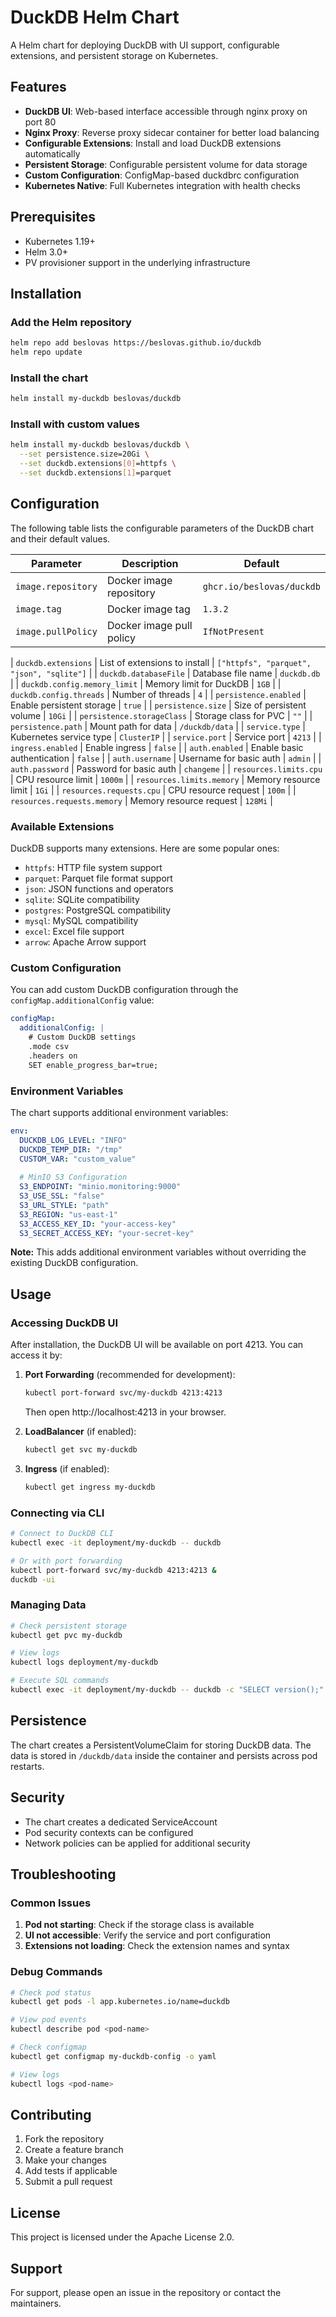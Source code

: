 # DuckDB Helm Chart

A Helm chart for deploying DuckDB with UI support, configurable extensions, and persistent storage on Kubernetes.

## Features

- **DuckDB UI**: Web-based interface accessible through nginx proxy on port 80
- **Nginx Proxy**: Reverse proxy sidecar container for better load balancing
- **Configurable Extensions**: Install and load DuckDB extensions automatically
- **Persistent Storage**: Configurable persistent volume for data storage
- **Custom Configuration**: ConfigMap-based duckdbrc configuration
- **Kubernetes Native**: Full Kubernetes integration with health checks

## Prerequisites

- Kubernetes 1.19+
- Helm 3.0+
- PV provisioner support in the underlying infrastructure

## Installation

### Add the Helm repository

```bash
helm repo add beslovas https://beslovas.github.io/duckdb
helm repo update
```

### Install the chart

```bash
helm install my-duckdb beslovas/duckdb
```

### Install with custom values

```bash
helm install my-duckdb beslovas/duckdb \
  --set persistence.size=20Gi \
  --set duckdb.extensions[0]=httpfs \
  --set duckdb.extensions[1]=parquet
```

## Configuration

The following table lists the configurable parameters of the DuckDB chart and their default values.

| Parameter | Description | Default |
|-----------|-------------|---------|
| `image.repository` | Docker image repository | `ghcr.io/beslovas/duckdb` |
| `image.tag` | Docker image tag | `1.3.2` |
| `image.pullPolicy` | Docker image pull policy | `IfNotPresent` |

| `duckdb.extensions` | List of extensions to install | `["httpfs", "parquet", "json", "sqlite"]` |
| `duckdb.databaseFile` | Database file name | `duckdb.db` |
| `duckdb.config.memory_limit` | Memory limit for DuckDB | `1GB` |
| `duckdb.config.threads` | Number of threads | `4` |
| `persistence.enabled` | Enable persistent storage | `true` |
| `persistence.size` | Size of persistent volume | `10Gi` |
| `persistence.storageClass` | Storage class for PVC | `""` |
| `persistence.path` | Mount path for data | `/duckdb/data` |
| `service.type` | Kubernetes service type | `ClusterIP` |
| `service.port` | Service port | `4213` |
| `ingress.enabled` | Enable ingress | `false` |
| `auth.enabled` | Enable basic authentication | `false` |
| `auth.username` | Username for basic auth | `admin` |
| `auth.password` | Password for basic auth | `changeme` |
| `resources.limits.cpu` | CPU resource limit | `1000m` |
| `resources.limits.memory` | Memory resource limit | `1Gi` |
| `resources.requests.cpu` | CPU resource request | `100m` |
| `resources.requests.memory` | Memory resource request | `128Mi` |

### Available Extensions

DuckDB supports many extensions. Here are some popular ones:

- `httpfs`: HTTP file system support
- `parquet`: Parquet file format support
- `json`: JSON functions and operators
- `sqlite`: SQLite compatibility
- `postgres`: PostgreSQL compatibility
- `mysql`: MySQL compatibility
- `excel`: Excel file support
- `arrow`: Apache Arrow support

### Custom Configuration

You can add custom DuckDB configuration through the `configMap.additionalConfig` value:

```yaml
configMap:
  additionalConfig: |
    # Custom DuckDB settings
    .mode csv
    .headers on
    SET enable_progress_bar=true;
```

### Environment Variables

The chart supports additional environment variables:

```yaml
env:
  DUCKDB_LOG_LEVEL: "INFO"
  DUCKDB_TEMP_DIR: "/tmp"
  CUSTOM_VAR: "custom_value"
  
  # MinIO S3 Configuration
  S3_ENDPOINT: "minio.monitoring:9000"
  S3_USE_SSL: "false"
  S3_URL_STYLE: "path"
  S3_REGION: "us-east-1"
  S3_ACCESS_KEY_ID: "your-access-key"
  S3_SECRET_ACCESS_KEY: "your-secret-key"
```

**Note:** This adds additional environment variables without overriding the existing DuckDB configuration.

## Usage

### Accessing DuckDB UI

After installation, the DuckDB UI will be available on port 4213. You can access it by:

1. **Port Forwarding** (recommended for development):
   ```bash
   kubectl port-forward svc/my-duckdb 4213:4213
   ```
   Then open http://localhost:4213 in your browser.

2. **LoadBalancer** (if enabled):
   ```bash
   kubectl get svc my-duckdb
   ```

3. **Ingress** (if enabled):
   ```bash
   kubectl get ingress my-duckdb
   ```

### Connecting via CLI

```bash
# Connect to DuckDB CLI
kubectl exec -it deployment/my-duckdb -- duckdb

# Or with port forwarding
kubectl port-forward svc/my-duckdb 4213:4213 &
duckdb -ui
```

### Managing Data

```bash
# Check persistent storage
kubectl get pvc my-duckdb

# View logs
kubectl logs deployment/my-duckdb

# Execute SQL commands
kubectl exec -it deployment/my-duckdb -- duckdb -c "SELECT version();"
```

## Persistence

The chart creates a PersistentVolumeClaim for storing DuckDB data. The data is stored in `/duckdb/data` inside the container and persists across pod restarts.

## Security

- The chart creates a dedicated ServiceAccount
- Pod security contexts can be configured
- Network policies can be applied for additional security

## Troubleshooting

### Common Issues

1. **Pod not starting**: Check if the storage class is available
2. **UI not accessible**: Verify the service and port configuration
3. **Extensions not loading**: Check the extension names and syntax

### Debug Commands

```bash
# Check pod status
kubectl get pods -l app.kubernetes.io/name=duckdb

# View pod events
kubectl describe pod <pod-name>

# Check configmap
kubectl get configmap my-duckdb-config -o yaml

# View logs
kubectl logs <pod-name>
```

## Contributing

1. Fork the repository
2. Create a feature branch
3. Make your changes
4. Add tests if applicable
5. Submit a pull request

## License

This project is licensed under the Apache License 2.0.

## Support

For support, please open an issue in the repository or contact the maintainers.
